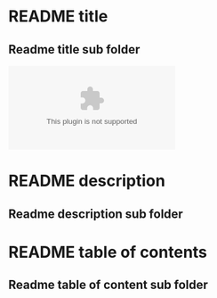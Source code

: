 # README title 
## Readme title sub folder 

![PITUCRE NICE](www.amazon.com)

# README description 
## Readme description sub folder

# README table of contents 
## Readme table of content sub folder 

